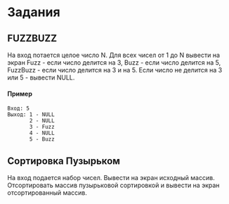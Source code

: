 # Задания
## FUZZBUZZ
  На вход потается целое число N. 
  Для всех чисел от 1 до N вывести на экран Fuzz - если число делится на 3, Buzz - если число делится на 5, FuzzBuzz - если число делится на 3 и на 5.
  Если число не делится на 3 или 5 - вывести NULL.
  #### Пример
    Вход: 5
    Выход: 1 - NULL
           2 - NULL
           3 - Fuzz
           4 - NULL
           5 - Buzz
## Сортировка Пузырьком
  На вход подается набор чисел.
  Вывести на экран исходный массив. Отсортировать массив пузырьковой сортировкой и вывести на экран отсортированный массив.
 
